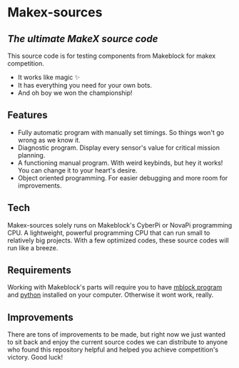 # Makex-sources

## _The ultimate MakeX source code_

This source code is for testing components from Makeblock for makex competition.

- It works like magic ✨
- It has everything you need for your own bots.
- And oh boy we won the championship!

## Features
- Fully automatic program with manually set timings. So things won't go wrong as we know it.
- Diagnostic program. Display every sensor's value for critical mission planning.
- A functioning manual program. With weird keybinds, but hey it works! You can change it to your heart's desire.
- Object oriented programming. For easier debugging and more room for improvements.

## Tech
Makex-sources solely runs on Makeblock's CyberPi or NovaPi programming CPU. A lightweight, powerful programming CPU that can run small to relatively big projects. With a few optimized codes, these source codes will run like a breeze.

## Requirements
Working with Makeblock's parts will require you to have [mblock program](https://mblock.makeblock.com/en-us/) and [python](https://www.python.org) installed on your computer. Otherwise it wont work, really.

## Improvements
There are tons of improvements to be made, but right now we just wanted to sit back and enjoy the current source codes we can distribute to anyone who found this repository helpful and helped you achieve competition's victory. Good luck!
